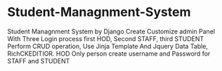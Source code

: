 # Student-Managnment-System
Student Managnment System by Django
Create Customize admin Panel 
With Three Login process first HOD, Second STAFF, third STUDENT
Perform CRUD operation, Use Jinja Template
And Jquery Data Table, RichCKEDITIOR.
HOD Only person create username and Password for STAFF and STUDENT
